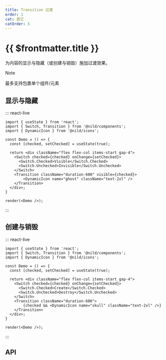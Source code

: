 ```yaml
---
title: Transition 过渡
order: 1
cat: 其它
catOrder: 5
---
```


# {{ $frontmatter.title }}

为内容的显示与隐藏（或创建与销毁）施加过渡效果。

> [!NOTE]
> 最多支持包裹单个组件/元素

## 显示与隐藏

::: react-live
```tsx
import { useState } from 'react';
import { Switch, Transition } from '@nild/components';
import { DynamicIcon } from '@nild/icons';

const Demo = () => {
  const [checked, setChecked] = useState(true);

  return <div className="flex flex-col items-start gap-4">
    <Switch checked={checked} onChange={setChecked}>
      <Switch.Checked>Visible</Switch.Checked>
      <Switch.Unchecked>Invisible</Switch.Unchecked>
    </Switch>
    <Transition className="duration-600" visible={checked}>
        <DynamicIcon name="ghost" className="text-2xl" />
    </Transition>
  </div>;
}

render(<Demo />);
```
:::

## 创建与销毁

::: react-live
```tsx
import { useState } from 'react';
import { Switch, Transition } from '@nild/components';
import { DynamicIcon } from '@nild/icons';

const Demo = () => {
  const [checked, setChecked] = useState(true);

  return <div className="flex flex-col items-start gap-4">
    <Switch checked={checked} onChange={setChecked}>
      <Switch.Checked>Create</Switch.Checked>
      <Switch.Unchecked>Destroy</Switch.Unchecked>
    </Switch>
    <Transition className="duration-600">
        {checked && <DynamicIcon name="skull" className="text-2xl" />}
    </Transition>
  </div>;
}

render(<Demo />);
```
:::

## API

<!--@include: ../../../../packages/components/src/transition/API.zh-CN.md-->

